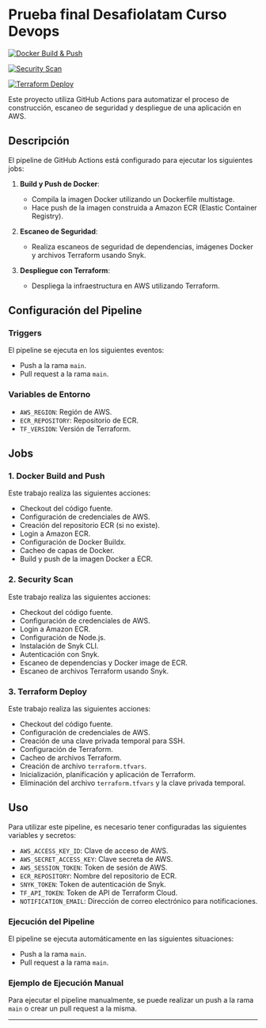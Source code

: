 # Prueba final Desafiolatam Curso Devops
[![Docker Build & Push](https://github.com/amurpo/pruebafinal-desafiolatam-cursodevops/actions/workflows/deploy.yml/badge.svg?branch=main&event=push&job=docker-build-push)](https://github.com/amurpo/pruebafinal-desafiolatam-cursodevops/actions/workflows/deploy.yml)

[![Security Scan](https://github.com/amurpo/pruebafinal-desafiolatam-cursodevops/actions/workflows/deploy.yml/badge.svg?branch=main&event=push&job=security-scan)](https://github.com/amurpo/pruebafinal-desafiolatam-cursodevops/actions/workflows/deploy.yml)

[![Terraform Deploy](https://github.com/amurpo/pruebafinal-desafiolatam-cursodevops/actions/workflows/deploy.yml/badge.svg?branch=main&event=push&job=terraform-deploy)](https://github.com/amurpo/pruebafinal-desafiolatam-cursodevops/actions/workflows/deploy.yml)

Este proyecto utiliza GitHub Actions para automatizar el proceso de construcción, escaneo de seguridad y despliegue de una aplicación en AWS.

## Descripción

El pipeline de GitHub Actions está configurado para ejecutar los siguientes jobs:

1. **Build y Push de Docker**:
   - Compila la imagen Docker utilizando un Dockerfile multistage.
   - Hace push de la imagen construida a Amazon ECR (Elastic Container Registry).

2. **Escaneo de Seguridad**:
   - Realiza escaneos de seguridad de dependencias, imágenes Docker y archivos Terraform usando Snyk.

3. **Despliegue con Terraform**:
   - Despliega la infraestructura en AWS utilizando Terraform.

## Configuración del Pipeline

### Triggers

El pipeline se ejecuta en los siguientes eventos:
- Push a la rama `main`.
- Pull request a la rama `main`.

### Variables de Entorno

- `AWS_REGION`: Región de AWS.
- `ECR_REPOSITORY`: Repositorio de ECR.
- `TF_VERSION`: Versión de Terraform.

## Jobs

### 1. Docker Build and Push

Este trabajo realiza las siguientes acciones:
- Checkout del código fuente.
- Configuración de credenciales de AWS.
- Creación del repositorio ECR (si no existe).
- Login a Amazon ECR.
- Configuración de Docker Buildx.
- Cacheo de capas de Docker.
- Build y push de la imagen Docker a ECR.

### 2. Security Scan

Este trabajo realiza las siguientes acciones:
- Checkout del código fuente.
- Configuración de credenciales de AWS.
- Login a Amazon ECR.
- Configuración de Node.js.
- Instalación de Snyk CLI.
- Autenticación con Snyk.
- Escaneo de dependencias y Docker image de ECR.
- Escaneo de archivos Terraform usando Snyk.

### 3. Terraform Deploy

Este trabajo realiza las siguientes acciones:
- Checkout del código fuente.
- Configuración de credenciales de AWS.
- Creación de una clave privada temporal para SSH.
- Configuración de Terraform.
- Cacheo de archivos Terraform.
- Creación de archivo `terraform.tfvars`.
- Inicialización, planificación y aplicación de Terraform.
- Eliminación del archivo `terraform.tfvars` y la clave privada temporal.

## Uso

Para utilizar este pipeline, es necesario tener configuradas las siguientes variables y secretos:

- `AWS_ACCESS_KEY_ID`: Clave de acceso de AWS.
- `AWS_SECRET_ACCESS_KEY`: Clave secreta de AWS.
- `AWS_SESSION_TOKEN`: Token de sesión de AWS.
- `ECR_REPOSITORY`: Nombre del repositorio de ECR.
- `SNYK_TOKEN`: Token de autenticación de Snyk.
- `TF_API_TOKEN`: Token de API de Terraform Cloud.
- `NOTIFICATION_EMAIL`: Dirección de correo electrónico para notificaciones.

### Ejecución del Pipeline

El pipeline se ejecuta automáticamente en las siguientes situaciones:
- Push a la rama `main`.
- Pull request a la rama `main`.

### Ejemplo de Ejecución Manual

Para ejecutar el pipeline manualmente, se puede realizar un push a la rama `main` o crear un pull request a la misma.

---

